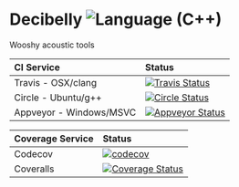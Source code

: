 Decibelly ![Language (C++)](https://img.shields.io/badge/powered_by-C++-blue.svg?style=flat)
=========

Wooshy acoustic tools


| CI Service | Status |
| :---         |     :---      |
|   Travis   - OSX/clang    | [![Travis Status](https://travis-ci.org/audioplastic/decibelly.svg?branch=master)](https://travis-ci.org/audioplastic/decibelly) |
|   Circle   - Ubuntu/g++      | [![Circle Status](https://circleci.com/gh/audioplastic/decibelly.png)](https://circleci.com/gh/audioplastic/decibelly) |
|   Appveyor - Windows/MSVC   | [![Appveyor Status](https://ci.appveyor.com/api/projects/status/github/audioplastic/decibelly)](https://ci.appveyor.com/project/audioplastic/decibelly) |


| Coverage Service | Status |
| :---         |     :---      |
|   Codecov     | [![codecov](https://codecov.io/gh/audioplastic/decibelly/branch/master/graph/badge.svg)](https://codecov.io/gh/audioplastic/decibelly) |
|   Coveralls   | [![Coverage Status](https://coveralls.io/repos/github/audioplastic/decibelly/badge.svg?branch=master)](https://coveralls.io/github/audioplastic/decibelly?branch=master) |


